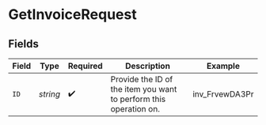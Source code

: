 # GetInvoiceRequest


## Fields

| Field                                                             | Type                                                              | Required                                                          | Description                                                       | Example                                                           |
| ----------------------------------------------------------------- | ----------------------------------------------------------------- | ----------------------------------------------------------------- | ----------------------------------------------------------------- | ----------------------------------------------------------------- |
| `ID`                                                              | *string*                                                          | :heavy_check_mark:                                                | Provide the ID of the item you want to perform this operation on. | inv_FrvewDA3Pr                                                    |